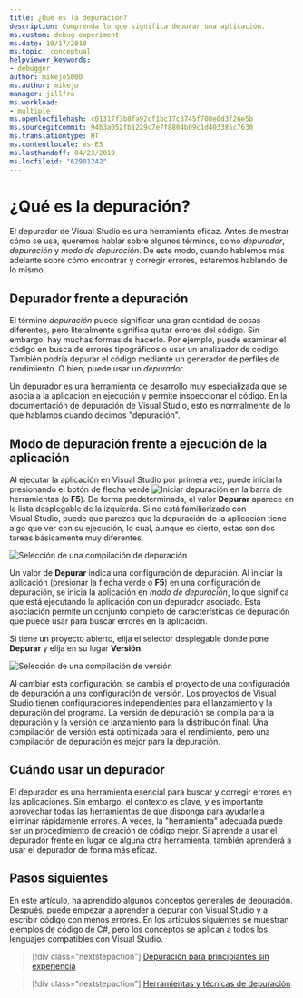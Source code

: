 ```yaml
---
title: ¿Qué es la depuración?
description: Comprenda lo que significa depurar una aplicación.
ms.custom: debug-experiment
ms.date: 10/17/2018
ms.topic: conceptual
helpviewer_keywords:
- debugger
author: mikejo5000
ms.author: mikejo
manager: jillfra
ms.workload:
- multiple
ms.openlocfilehash: c01317f3b8fa92cf1bc17c3745f708e0d3f26e5b
ms.sourcegitcommit: 94b3a052fb1229c7e7f8804b09c1d403385c7630
ms.translationtype: HT
ms.contentlocale: es-ES
ms.lasthandoff: 04/23/2019
ms.locfileid: "62901242"
---
```

# <a name="what-is-debugging"></a>¿Qué es la depuración?

El depurador de Visual Studio es una herramienta eficaz. Antes de mostrar cómo se usa, queremos hablar sobre algunos términos, como *depurador*, *depuración* y *modo de depuración*. De este modo, cuando hablemos más adelante sobre cómo encontrar y corregir errores, estaremos hablando de lo mismo.

## <a name="debugger-vs-debugging"></a>Depurador frente a depuración

El término *depuración* puede significar una gran cantidad de cosas diferentes, pero literalmente significa quitar errores del código. Sin embargo, hay muchas formas de hacerlo. Por ejemplo, puede examinar el código en busca de errores tipográficos o usar un analizador de código. También podría depurar el código mediante un generador de perfiles de rendimiento. O bien, puede usar un *depurador*.

Un depurador es una herramienta de desarrollo muy especializada que se asocia a la aplicación en ejecución y permite inspeccionar el código. En la documentación de depuración de Visual Studio, esto es normalmente de lo que hablamos cuando decimos "depuración".

## <a name="debug-mode-vs-running-your-app"></a>Modo de depuración frente a ejecución de la aplicación

Al ejecutar la aplicación en Visual Studio por primera vez, puede iniciarla presionando el botón de flecha verde ![Iniciar depuración](../debugger/media/dbg-tour-start-debugging.png "Start Debugging") en la barra de herramientas (o **F5**). De forma predeterminada, el valor **Depurar** aparece en la lista desplegable de la izquierda. Si no está familiarizado con Visual Studio, puede que parezca que la depuración de la aplicación tiene algo que ver con su ejecución, lo cual, aunque es cierto, estas son dos tareas básicamente muy diferentes.

![Selección de una compilación de depuración](../debugger/media/what-is-debugging-debug-build.png)

Un valor de **Depurar** indica una configuración de depuración. Al iniciar la aplicación (presionar la flecha verde o **F5**) en una configuración de depuración, se inicia la aplicación en *modo de depuración*, lo que significa que está ejecutando la aplicación con un depurador asociado. Esta asociación permite un conjunto completo de características de depuración que puede usar para buscar errores en la aplicación.

Si tiene un proyecto abierto, elija el selector desplegable donde pone **Depurar** y elija en su lugar **Versión**.

![Selección de una compilación de versión](../debugger/media/what-is-debugging-release-build.png)

Al cambiar esta configuración, se cambia el proyecto de una configuración de depuración a una configuración de versión. Los proyectos de Visual Studio tienen configuraciones independientes para el lanzamiento y la depuración del programa. La versión de depuración se compila para la depuración y la versión de lanzamiento para la distribución final. Una compilación de versión está optimizada para el rendimiento, pero una compilación de depuración es mejor para la depuración.

## <a name="when-to-use-a-debugger"></a>Cuándo usar un depurador

El depurador es una herramienta esencial para buscar y corregir errores en las aplicaciones. Sin embargo, el contexto es clave, y es importante aprovechar todas las herramientas de que disponga para ayudarle a eliminar rápidamente errores. A veces, la "herramienta" adecuada puede ser un procedimiento de creación de código mejor. Si aprende a usar el depurador frente en lugar de alguna otra herramienta, también aprenderá a usar el depurador de forma más eficaz.

## <a name="next-steps"></a>Pasos siguientes

En este artículo, ha aprendido algunos conceptos generales de depuración. Después, puede empezar a aprender a depurar con Visual Studio y a escribir código con menos errores. En los artículos siguientes se muestran ejemplos de código de C#, pero los conceptos se aplican a todos los lenguajes compatibles con Visual Studio.

> [!div class="nextstepaction"]
> [Depuración para principiantes sin experiencia](../debugger/debugging-absolute-beginners.md)

> [!div class="nextstepaction"]
> [Herramientas y técnicas de depuración](../debugger/write-better-code-with-visual-studio.md)
